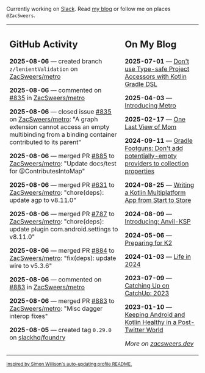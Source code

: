 Currently working on [Slack](https://slack.com/). Read [my blog](https://zacsweers.dev/) or follow me on places `@ZacSweers`.

<table><tr><td valign="top" width="60%">

## GitHub Activity
<!-- githubActivity starts -->
**2025-08-06** — created branch `z/lenientValidation` on [ZacSweers/metro](https://github.com/ZacSweers/metro)

**2025-08-06** — commented on [#835](https://github.com/ZacSweers/metro/issues/835#issuecomment-3157360130) in [ZacSweers/metro](https://github.com/ZacSweers/metro)

**2025-08-06** — closed issue [#835](https://github.com/ZacSweers/metro/issues/835) on [ZacSweers/metro](https://github.com/ZacSweers/metro): "A graph extension cannot access an empty multibinding from a binding container contributed to its parent"

**2025-08-06** — merged PR [#885](https://github.com/ZacSweers/metro/pull/885) to [ZacSweers/metro](https://github.com/ZacSweers/metro): "Update docs/test for @ContributesIntoMap"

**2025-08-06** — merged PR [#631](https://github.com/ZacSweers/metro/pull/631) to [ZacSweers/metro](https://github.com/ZacSweers/metro): "chore(deps): update agp to v8.11.0"

**2025-08-06** — merged PR [#787](https://github.com/ZacSweers/metro/pull/787) to [ZacSweers/metro](https://github.com/ZacSweers/metro): "chore(deps): update plugin com.android.settings to v8.11.0"

**2025-08-06** — merged PR [#884](https://github.com/ZacSweers/metro/pull/884) to [ZacSweers/metro](https://github.com/ZacSweers/metro): "fix(deps): update wire to v5.3.6"

**2025-08-06** — commented on [#883](https://github.com/ZacSweers/metro/pull/883#issuecomment-3157333624) in [ZacSweers/metro](https://github.com/ZacSweers/metro)

**2025-08-06** — merged PR [#883](https://github.com/ZacSweers/metro/pull/883) to [ZacSweers/metro](https://github.com/ZacSweers/metro): "Misc dagger interop fixes"

**2025-08-05** — created tag `0.29.0` on [slackhq/foundry](https://github.com/slackhq/foundry)
<!-- githubActivity ends -->
</td><td valign="top" width="40%">

## On My Blog
<!-- blog starts -->
**2025-07-01** — [Don't use Type-safe Project Accessors with Kotlin Gradle DSL](https://www.zacsweers.dev/dont-use-type-safe-project-accessors-with-kotlin-gradle-dsl/)

**2025-04-03** — [Introducing Metro](https://www.zacsweers.dev/introducing-metro/)

**2025-02-17** — [One Last View of Mom](https://www.zacsweers.dev/one-last-view-of-mom/)

**2024-09-11** — [Gradle Footguns: Don't add potentially-empty providers to collection properties](https://www.zacsweers.dev/gradle-footgun-adding-empty-providers-to-collection-properties/)

**2024-08-25** — [Writing a Kotlin Multiplatform App from Start to Store](https://www.zacsweers.dev/writing-a-kotlin-multiplatform-app-from-start-to-store/)

**2024-08-09** — [Introducing: Anvil-KSP](https://www.zacsweers.dev/introducing-anvil-ksp/)

**2024-05-06** — [Preparing for K2](https://www.zacsweers.dev/preparing-for-k2/)

**2024-01-03** — [Life in 2024](https://www.zacsweers.dev/life-in-2024/)

**2023-07-09** — [Catching Up on CatchUp: 2023](https://www.zacsweers.dev/catching-up-on-catchup-2023/)

**2023-01-10** — [Keeping Android and Kotlin Healthy in a Post-Twitter World](https://www.zacsweers.dev/keeping-android-healthy/)
<!-- blog ends -->
_More on [zacsweers.dev](https://zacsweers.dev/)_
</td></tr></table>

<sub><a href="https://simonwillison.net/2020/Jul/10/self-updating-profile-readme/">Inspired by Simon Willison's auto-updating profile README.</a></sub>